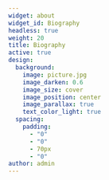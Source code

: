 ```yaml
---
widget: about
widget_id: Biography
headless: true
weight: 20
title: Biography
active: true
design:
  background:
    image: picture.jpg
    image_darken: 0.6
    image_size: cover
    image_position: center
    image_parallax: true
    text_color_light: true
  spacing:
    padding:
      - "0"
      - "0"
      - 70px
      - "0"
author: admin
---
```

